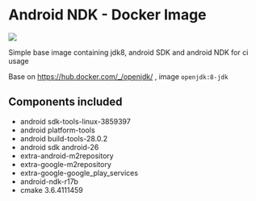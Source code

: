 # Android NDK - Docker Image
[![](https://images.microbadger.com/badges/image/lakoo/android-ndk.svg)](https://microbadger.com/images/lakoo/android-ndk "Get your own image badge on microbadger.com")

Simple base image containing jdk8, android SDK and android NDK for ci usage

Base on https://hub.docker.com/_/openjdk/ , image `openjdk:8-jdk`

## Components included
* android sdk-tools-linux-3859397
* android platform-tools
* android build-tools-28.0.2
* android sdk android-26
* extra-android-m2repository
* extra-google-m2repository
* extra-google-google_play_services
* android-ndk-r17b
* cmake 3.6.4111459
